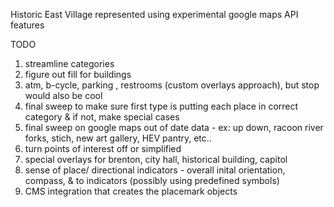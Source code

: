 Historic East Village represented using experimental google maps API features 


<label>TODO</label>
<ol>
<li>streamline categories
<li>figure out fill for buildings
<li>atm, b-cycle, parking , restrooms  (custom overlays approach), but stop would also be cool 
<li>final sweep to make sure first type is putting each place in correct category & if not, make special cases
<li>final sweep on google maps out of date data - ex: up down, racoon river forks, stich, new art gallery, HEV pantry, etc..
<li>turn points of interest off  or simplified
<li>special overlays for brenton, city hall, historical building, capitol
<li>sense of place/ directional indicators - overall inital orientation,  compass, & to indicators (possibly using predefined symbols)
<li>CMS integration that creates the placemark objects
</ol>